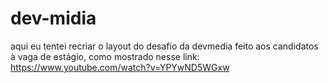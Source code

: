 # dev-midia

aqui eu tentei recriar o layout do desafio da devmedia feito aos candidatos à vaga de estágio, como mostrado nesse link: https://www.youtube.com/watch?v=YPYwND5WGxw